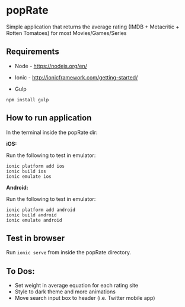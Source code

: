 # popRate

Simple application that returns the average rating (IMDB + Metacritic + Rotten Tomatoes) for most Movies/Games/Series

## Requirements

* Node - https://nodejs.org/en/
* Ionic - http://ionicframework.com/getting-started/

* Gulp
```
npm install gulp
```

## How to run application

In the terminal inside the popRate dir:

**iOS:**

Run the following to test in emulator:

```
ionic platform add ios
ionic build ios
ionic emulate ios
```

**Android:**

Run the following to test in emulator:

```
ionic platform add android 
ionic build android
ionic emulate android
```

## Test in browser

Run `ionic serve` from inside the popRate directory.

## To Dos:

* Set weight in average equation for each rating site
* Style to dark theme and more animations
* Move search input box to header (i.e. Twitter mobile app)
